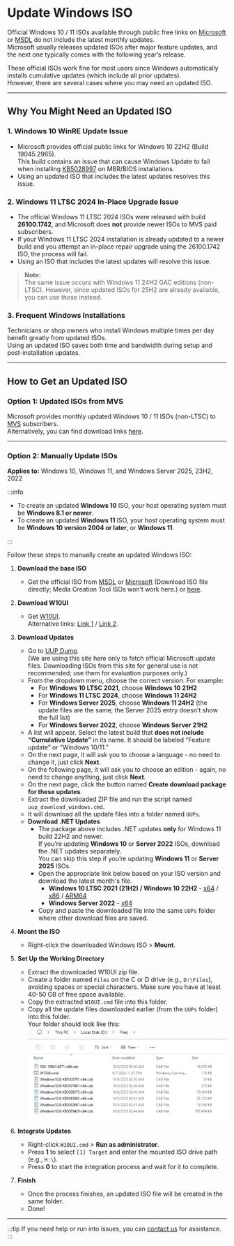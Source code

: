 # Update Windows ISO

Official Windows 10 / 11 ISOs available through public free links on [Microsoft](https://www.microsoft.com/en-us/software-download/) or [MSDL](https://msdl.gravesoft.dev/) do not include the latest monthly updates.  
Microsoft usually releases updated ISOs after major feature updates, and the next one typically comes with the following year’s release.

These official ISOs work fine for most users since Windows automatically installs cumulative updates (which include all prior updates).  
However, there are several cases where you may need an updated ISO.

---

## Why You Might Need an Updated ISO

### 1. Windows 10 WinRE Update Issue

- Microsoft provides official public links for Windows 10 22H2 (Build 19045.2965).  
  This build contains an issue that can cause Windows Update to fail when installing [KB5028997](https://support.microsoft.com/topic/kb5028997-instructions-to-manually-resize-your-partition-to-install-the-winre-update-400faa27-9343-461c-ada9-24c8229763bf) on MBR/BIOS installations.
- Using an updated ISO that includes the latest updates resolves this issue.

### 2. Windows 11 LTSC 2024 In-Place Upgrade Issue

- The official Windows 11 LTSC 2024 ISOs were released with build **26100.1742**, and Microsoft does **not** provide newer ISOs to MVS paid subscribers.
- If your Windows 11 LTSC 2024 installation is already updated to a newer build and you attempt an in-place repair upgrade using the 26100.1742 ISO, the process will fail.
- Using an ISO that includes the latest updates will resolve this issue.

> **Note:**  
> The same issue occurs with Windows 11 24H2 GAC editions (non-LTSC). However, since updated ISOs for 25H2 are already available, you can use those instead.

### 3. Frequent Windows Installations

Technicians or shop owners who install Windows multiple times per day benefit greatly from updated ISOs.  
Using an updated ISO saves both time and bandwidth during setup and post-installation updates.

---

## How to Get an Updated ISO

### Option 1: Updated ISOs from MVS

Microsoft provides monthly updated Windows 10 / 11 ISOs (non-LTSC) to [MVS](https://my.visualstudio.com/Downloads) subscribers.  
Alternatively, you can find download links [here](https://massgrave.dev/genuine-installation-media).

---

### Option 2: Manually Update ISOs

**Applies to:** Windows 10, Windows 11, and Windows Server 2025, 23H2, 2022

:::info

- To create an updated **Windows 10** ISO, your host operating system must be **Windows 8.1 or newer**.  
- To create an updated **Windows 11** ISO, your host operating system must be **Windows 10 version 2004 or later**, or **Windows 11**.

:::

Follow these steps to manually create an updated Windows ISO:

1. **Download the base ISO**  
   - Get the official ISO from [MSDL](https://msdl.gravesoft.dev/) or [Microsoft](https://www.microsoft.com/en-us/software-download/) (Download ISO file directly; Media Creation Tool ISOs won’t work here.) or [here](https://massgrave.dev/genuine-installation-media).

2. **Download W10UI**  
   - Get [W10UI](https://forums.mydigitallife.net/posts/1216064/).  
     Alternative links: [Link 1](https://kutt.it/W10UI) / [Link 2](https://tiny.cc/W10UI).

3. **Download Updates**  
   - Go to [UUP Dump](https://uupdump.net/).  
     (We are using this site here only to fetch official Microsoft update files. Downloading ISOs from this site for general use is not recommended; use them for evaluation purposes only.)
   - From the dropdown menu, choose the correct version. For example:  
     - For **Windows 10 LTSC 2021**, choose **Windows 10 21H2**  
     - For **Windows 11 LTSC 2024**, choose **Windows 11 24H2**  
     - For **Windows Server 2025**, choose **Windows 11 24H2** (the update files are the same; the Server 2025 entry doesn’t show the full list)  
     - For **Windows Server 2022**, choose **Windows Server 21H2**  
   - A list will appear. Select the latest build that **does not include “Cumulative Update”** in its name. It should be labeled “Feature update” or “Windows 10/11.”  
   - On the next page, it will ask you to choose a language - no need to change it, just click **Next**.  
   - On the following page, it will ask you to choose an edition - again, no need to change anything, just click **Next**.  
   - On the next page, click the button named **Create download package for these updates**.  
   - Extract the downloaded ZIP file and run the script named `uup_download_windows.cmd`.  
   - It will download all the update files into a folder named `UUPs`.
   - **Download .NET Updates**  
	 - The package above includes .NET updates **only** for Windows 11 build 22H2 and newer.  
	 If you’re updating **Windows 10** or **Server 2022** ISOs, download the .NET updates separately.  
	 You can skip this step if you’re updating **Windows 11** or **Server 2025** ISOs.
	 - Open the appropriate link below based on your ISO version and download the latest month's file.
	   - **Windows 10 LTSC 2021 (21H2) / Windows 10 22H2** - [x64](https://www.catalog.update.microsoft.com/Search.aspx?q=3.5%20-4.8.1%2022H2%201903%20Updates%20x64) / [x86](https://www.catalog.update.microsoft.com/Search.aspx?q=3.5%20-4.8.1%2022H2%201903%20Updates%20-x64%20-ARM64) / [ARM64](https://www.catalog.update.microsoft.com/Search.aspx?q=3.5%20-4.8.1%2022H2%201903%20Updates%20ARM64)  
	   - **Windows Server 2022** - [x64](https://www.catalog.update.microsoft.com/Search.aspx?q=3.5+-4.8.1+21H2+Server+Updates)
	 - Copy and paste the downloaded file into the same `UUPs` folder where other download files are saved.

4. **Mount the ISO**  
   - Right-click the downloaded Windows ISO > **Mount**.

5. **Set Up the Working Directory**  
   - Extract the downloaded W10UI zip file.  
   - Create a folder named `Files` on the C or D drive (e.g., `D:\Files`), avoiding spaces or special characters. Make sure you have at least 40-50 GB of free space available.
   - Copy the extracted `W10UI.cmd` file into this folder.  
   - Copy all the update files downloaded earlier (from the `UUPs` folder) into this folder.  
     Your folder should look like this:  
     ![image](./assets/w10ui-downloaded-files.png)

6. **Integrate Updates**
   - Right-click `W10UI.cmd` > **Run as administrator**.
   - Press **1** to select `[1] Target` and enter the mounted ISO drive path (e.g., `H:\`).
   - Press **0** to start the integration process and wait for it to complete.

7. **Finish**
   - Once the process finishes, an updated ISO file will be created in the same folder.  
   - Done!

---

:::tip
If you need help or run into issues, you can [contact us](troubleshoot.md) for assistance.
:::
